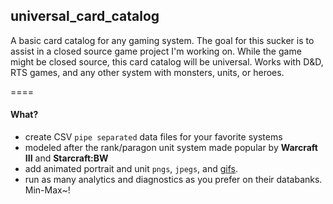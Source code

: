 ## universal_card_catalog

A basic card catalog for any gaming system.  The goal for this sucker is to assist in a closed source game project I'm working on.  While the game might be closed source, this card catalog will be universal.  Works with D&D, RTS games, and any other system with monsters, units, or heroes.

====

#### What?
- create CSV `pipe separated` data files for your favorite systems
- modeled after the rank/paragon unit system made popular by **Warcraft III** and **Starcraft:BW**
- add animated portrait and unit `pngs`, `jpegs`, and [gifs](http://vignette2.wikia.nocookie.net/starcraft/images/e/ed/Marine_SC2_GameAnim1.gif/revision/latest?cb=20080605172207).
- run as many analytics and diagnostics as you prefer on their databanks.  Min-Max~!
